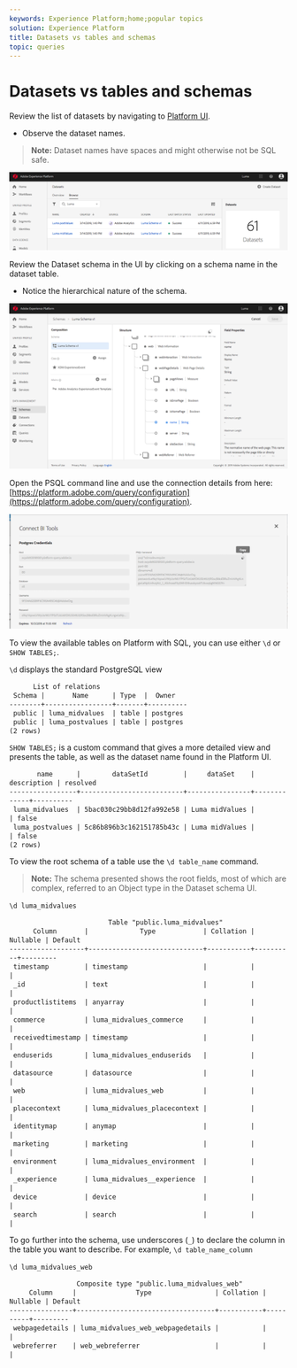 ```yaml
---
keywords: Experience Platform;home;popular topics
solution: Experience Platform
title: Datasets vs tables and schemas
topic: queries
---
```


# Datasets vs tables and schemas

Review the list of datasets by navigating to [Platform UI](https://platform.adobe.com/datasets). 

* Observe the dataset names. 
> **Note:** Dataset names have spaces and might otherwise not be SQL safe. 

![](../images/queries/datasets-and-tables/dataset-names.png)


Review the Dataset schema in the UI by clicking on a schema name in the dataset table. 

* Notice the hierarchical nature of the schema. 

![](../images/queries/datasets-and-tables/schema-information.png)

Open the PSQL command line and use the connection details from here: [https://platform.adobe.com/query/configuration](https://platform.adobe.com/query/configuration).

![](../images/clients/psql/connect-bi.png)

To view the available tables on Platform with SQL, you can use either `\d` or `SHOW TABLES;`.

`\d` displays the standard PostgreSQL view

```
      List of relations
 Schema |       Name      | Type  |  Owner   
--------+-----------------+-------+----------
 public | luma_midvalues  | table | postgres
 public | luma_postvalues | table | postgres
(2 rows)
```

`SHOW TABLES;` is a custom command that gives a more detailed view and presents the table, as well as the dataset name found in the Platform UI.

```
       name      |        dataSetId         |     dataSet    | description | resolved 
-----------------+--------------------------+----------------+-------------+----------
 luma_midvalues  | 5bac030c29bb8d12fa992e58 | Luma midValues |             | false
 luma_postvalues | 5c86b896b3c162151785b43c | Luma midValues |             | false
(2 rows)
```

To view the root schema of a table use the `\d table_name` command.
> **Note:** The schema presented shows the root fields, most of which are complex, referred to an Object type in the Dataset schema UI. 

`\d luma_midvalues`

```
                         Table "public.luma_midvalues"
      Column       |             Type            | Collation | Nullable | Default 
-------------------+-----------------------------+-----------+----------+---------
 timestamp         | timestamp                   |           |          | 
 _id               | text                        |           |          | 
 productlistitems  | anyarray                    |           |          | 
 commerce          | luma_midvalues_commerce     |           |          | 
 receivedtimestamp | timestamp                   |           |          | 
 enduserids        | luma_midvalues_enduserids   |           |          | 
 datasource        | datasource                  |           |          | 
 web               | luma_midvalues_web          |           |          | 
 placecontext      | luma_midvalues_placecontext |           |          | 
 identitymap       | anymap                      |           |          | 
 marketing         | marketing                   |           |          | 
 environment       | luma_midvalues_environment  |           |          | 
 _experience       | luma_midvalues__experience  |           |          | 
 device            | device                      |           |          | 
 search            | search                      |           |          | 
```

To go further into the schema, use underscores (`_`) to declare the column in the table you want to describe. For example, `\d table_name_column`


`\d luma_midvalues_web`

```
                 Composite type "public.luma_midvalues_web"
     Column     |               Type                | Collation | Nullable | Default 
----------------+-----------------------------------+-----------+----------+---------
 webpagedetails | luma_midvalues_web_webpagedetails |           |          | 
 webreferrer    | web_webreferrer                   |           |          | 
```